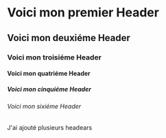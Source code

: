 # Voici mon premier Header
## Voici mon deuxiéme Header
### Voici mon troisiéme Header
#### Voici mon quatriéme Header
##### Voici mon cinquiéme Header
###### Voici mon sixiéme Header






















J'ai ajouté plusieurs headears
